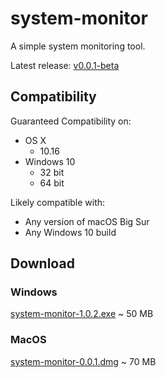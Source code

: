 # system-monitor
A simple system monitoring tool. 

Latest release: <a href="https://github.com/itsisaac19/system-monitor/releases/tag/v0.0.1-beta">v0.0.1-beta</a>

## Compatibility

Guaranteed Compatibility on:
 - OS X   
   - 10.16
 - Windows 10
   - 32 bit
   - 64 bit

Likely compatible with:
 - Any version of macOS Big Sur
 - Any Windows 10 build
 
## Download

### Windows 

<a href="https://github.com/itsisaac19/system-monitor/releases/download/v1.0.2-alpha/system-monitor.Setup.1.0.2.exe">system-monitor-1.0.2.exe</a> ~ 50 MB

### MacOS  

<a href="https://github.com/itsisaac19/system-monitor/releases/download/v0.0.1-beta/system-monitor-0.0.1.dmg">system-monitor-0.0.1.dmg</a> ~ 70 MB
